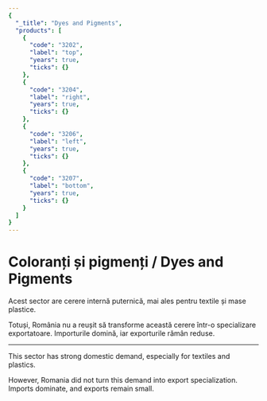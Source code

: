 ```yaml
---
{
  "_title": "Dyes and Pigments",
  "products": [
    {
      "code": "3202",
      "label": "top",
      "years": true,
      "ticks": {}
    },
    {
      "code": "3204",
      "label": "right",
      "years": true,
      "ticks": {}
    },
    {
      "code": "3206",
      "label": "left",
      "years": true,
      "ticks": {}
    },
    {
      "code": "3207",
      "label": "bottom",
      "years": true,
      "ticks": {}
    }
  ]
}
---
```


# Coloranți și pigmenți / Dyes and Pigments

Acest sector are cerere internă puternică, mai ales pentru textile și mase plastice.

Totuși, România nu a reușit să transforme această cerere într-o specializare exportatoare. Importurile domină, iar exporturile rămân reduse.  

<hr>

This sector has strong domestic demand, especially for textiles and plastics.

However, Romania did not turn this demand into export specialization.  Imports dominate, and exports remain small.
